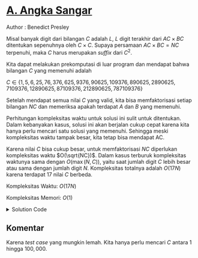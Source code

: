 # [A. Angka Sangar](https://tlx.toki.id/courses/competitive/chapters/13/problems/A)

Author : Benedict Presley

Misal banyak digit dari bilangan $C$ adalah $L$, $L$ digit terakhir dari $AC \times BC$ ditentukan sepenuhnya oleh $C \times C$. Supaya persamaan $AC \times BC = NC$ terpenuhi, maka $C$ harus merupakan *suffix* dari $C^2$.

Kita dapat melakukan prekomputasi di luar program dan mendapat bahwa bilangan $C$ yang memenuhi adalah

$C \in \{1, 5, 6, 25, 76, 376, 625, 9376, 90625, 109376, 890625, 2890625, 7109376, 12890625, 87109376, 212890625, 787109376\}$

Setelah mendapat semua nilai $C$ yang valid, kita bisa memfaktorisasi setiap bilangan $NC$ dan memeriksa apakah terdapat $A$ dan $B$ yang memenuhi.

Perhitungan kompleksitas waktu untuk solusi ini sulit untuk ditentukan. Dalam kebanyakan kasus, solusi ini akan berjalan cukup cepat karena kita hanya perlu mencari satu solusi yang memenuhi. Sehingga meski kompleksitas waktu tampak besar, kita tetap bisa mendapat AC.

Karena nilai $C$ bisa cukup besar, untuk memfaktorisasi $NC$ diperlukan kompleksitas waktu $O(\sqrt{NC})$. Dalam kasus terburuk kompleksitas waktunya sama dengan $O(\max(N, C))$, yaitu saat jumlah digit $C$ lebih besar atau sama dengan jumlah digit $N$. Kompleksitas totalnya adalah $O(17N)$ karena terdapat $17$ nilai $C$ berbeda.

Kompleksitas Waktu: $O(17N)$

Kompleksitas Memori: $O(1)$

<details>
  <summary>Solution Code</summary>

```
    #include<bits/stdc++.h>
    using namespace std;

    #define ll long long

    ll concatenate(ll u, ll v){
        ll temp = v;
        while(temp > 0){
            u *= 10LL;
            temp /= 10LL;
        }
        return u + v;
    }

    ll remove_last(ll u, ll v){
        while(v > 0){
            u /= 10LL;
            v /= 10LL;
        }
        return u;
    }

    bool get_last(ll u, ll v){
        if(u < v){
            return 0;
        }
        while(v > 0){
            if(u % 10LL != v % 10LL){
                return 0;
            }
            u /= 10LL;
            v /= 10LL;
        }
        return 1;
    }

    int main(){
        ios::sync_with_stdio(0); cin.tie(0); cout.tie(0);

        vector<ll> list_C = {1, 5, 6, 25, 76, 376, 625, 9376, 90625, 109376, 890625,
                             2890625, 7109376, 12890625, 87109376, 212890625, 787109376};

        ll N; cin >> N;

        for(ll C : list_C){
            ll a = 1;
            while(1){
                ll A = concatenate(a, C);
                ll B = concatenate(N, C) / A;
                if(B < A){
                    break;
                }
                if(concatenate(N, C) % A == 0 && concatenate(N, C) % B == 0 && get_last(B, C) && B != C){
                    cout << "YA\n" << remove_last(A, C) << " " << remove_last(B, C) << " " << C;
                    return 0;
                }
                a++;
            }
        }
        cout << "TIDAK";

        return 0;
}
```

</details>

## Komentar

Karena *test case* yang mungkin lemah. Kita hanya perlu mencari $C$ antara $1$ hingga $100,000$.